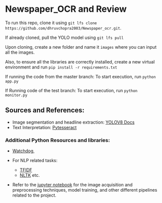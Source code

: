 # Newspaper_OCR and Review
To run this repo, clone it using `git lfs clone https://github.com/dhruvchopra2003/Newspaper_ocr.git`.

If already cloned, pull the YOLO model using `git lfs pull`  

Upon cloning, create a new folder and name it `images` where you can input all the images.

Also, to ensure all the libraries are correctly installed, create a new virtual environment and run 
`pip install -r requirements.txt`

If running the code from the master branch: 
  To start execution, run `python app.py`
  
If Running code of the test branch:
  To start execution, run `python monitor.py`

## Sources and References:
- Image segmentation and headline extraction: [YOLOV8 Docs](https://docs.ultralytics.com/)
- Text Interpretation: [Pytesseract](https://pyimagesearch.com/2021/08/23/your-first-ocr-project-with-tesseract-and-python/)

### Additional Python Resources and libraries:
- [Watchdog](https://python-watchdog.readthedocs.io/en/stable/),
- For NLP related tasks:
  - [TFIDF](https://scikit-learn.org/stable/modules/generated/sklearn.feature_extraction.text.TfidfVectorizer.html)
  - [NLTK](https://www.nltk.org/) etc.

- Refer to the [jupyter notebook](https://github.com/dhruvchopra2003/Newspaper_ocr/blob/master/pytesseract.ipynb) for the image acquisition and preprocessing techniques, model training, and other different pipelines related to the project.
